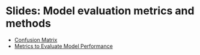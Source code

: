 # Slides: Model evaluation metrics and methods

- [Confusion Matrix](https://d3c33hcgiwev3.cloudfront.net/_60ecb59a9c4e74e80cf3cca5773e6e9a_confusion_matrix.pdf?Expires=1706832000&Signature=bjzLqwWrSG3ZnlJ3NXIKgnEcdJ-UnP9hNxbsPP2q1vMiy4~zu7ioQ8Phh3W0MQzxe6z10hO4O0NaxY2CBpIPxK5BvvXgofZyTqF4XHBzXjzY3lllm2UlA0qWkUFqopJNxDY1203auPVBOvsyxzO4D9oBSFxhZYjJ1CltyDLytsk_&Key-Pair-Id=APKAJLTNE6QMUY6HBC5A)
- [Metrics to Evaluate Model Performance](https://d3c33hcgiwev3.cloudfront.net/_c4a4282f2a3e4158c30217698d58c8ab_evaluation_metrics.pdf?Expires=1706832000&Signature=GuUoETNOgQxxGFNOC6LdiVCxlpYgef5Iiz1yHttxrfEIQeZhHeIMh1hfuVo~cHRBGbKrEbyUTzuhbFv4H1yoH459vkGUQUxnNWOa1Kd7jmHsOnOxXuh16XsnIDe7G8kfjFHT4NStkI8LvISOQ90g417Vc4ZJGUlRyr7d9BiZLuY_&Key-Pair-Id=APKAJLTNE6QMUY6HBC5A)